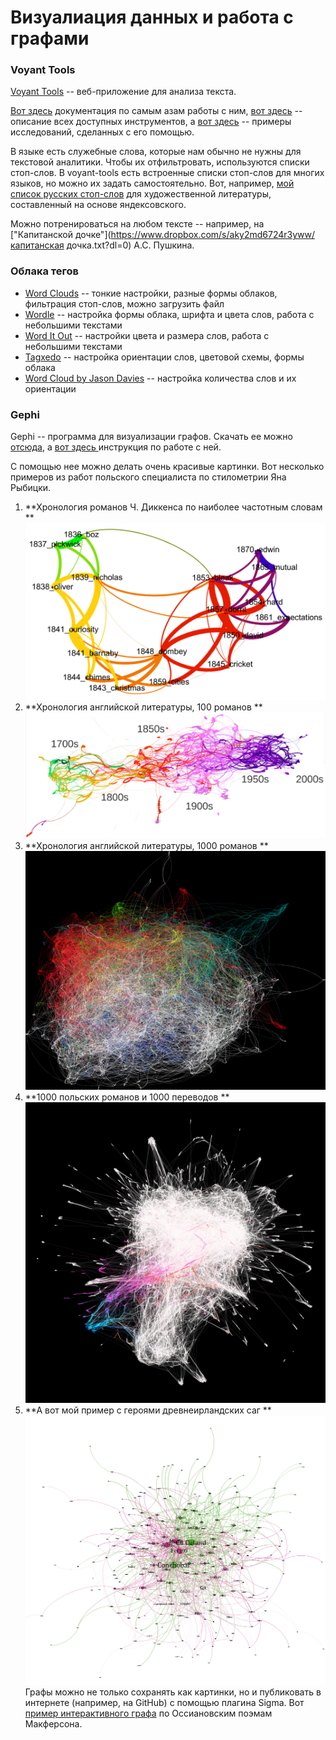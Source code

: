 # Визуалиация данных и работа с графами

### Voyant Tools

[Voyant Tools](https://voyant-tools.org/) -- веб-приложение для анализа текста.

[Вот здесь](http://docs.voyant-tools.org/start/) документация по самым азам работы с ним, [вот здесь](http://docs.voyant-tools.org/tools/) -- описание всех доступных инструментов, а [вот здесь](http://docs.voyant-tools.org/about/examples-gallery/) -- примеры исследований, сделанных с его помощью.

В языке есть служебные слова, которые нам обычно не нужны для текстовой аналитики. Чтобы их отфильтровать, используются списки стоп-слов. В voyant-tools есть встроенные списки стоп-слов для многих языков, но можно их задать самостоятельно. Вот, например, [мой список русских стоп-слов](https://www.dropbox.com/s/onmfg7gztfddyxl/rus_stopwords.txt?dl=0) для художественной литературы, составленный на основе яндексовского.

Можно потренироваться на любом тексте -- например, на ["Капитанской дочке"](https://www.dropbox.com/s/aky2md6724r3yww/капитанская дочка.txt?dl=0) А.С. Пушкина.

### Облака тегов

* [Word Clouds](https://www.wordclouds.com/) -- тонкие настройки, разные формы облаков, фильтрация стоп-слов, можно загрузить файл
* [Wordle](http://www.wordle.net) -- настройка формы облака, шрифта и цвета слов, работа с небольшими текстами
* [Word It Out](https://worditout.com) -- настройки цвета и размера слов, работа с небольшими текстами
* [Tagxedo](http://www.tagxedo.com/app.html) -- настройка ориентации слов, цветовой схемы, формы облака
* [Word Cloud by Jason Davies](https://www.jasondavies.com/wordcloud/) -- настройка количества слов и их ориентации

### Gephi

Gephi -- программа для визуализации графов. Скачать ее можно [отсюда](https://gephi.org/), а [вот здесь ](https://gephi.org/users/)инструкция по работе с ней.

С помощью нее можно делать очень красивые картинки. Вот несколько примеров из работ польского специалиста по стилометрии Яна Рыбицки.

1. **Хронология романов Ч. Диккенса по наиболее частотным словам **![](/assets/image2.png)
2. **Хронология английской литературы, 100 романов **![](/assets/image4.png)
3. **Хронология английской литературы, 1000 романов **![](/assets/image55.png)
4. **1000 польских романов и 1000 переводов **![](/assets/image6.png)
5. **А вот мой пример с героями древнеирландских саг **![](/assets/Ulster_ForceAtlas_Fixed_Cropped.png)Графы можно не только сохранять как картинки, но и публиковать в интернете \(например, на GitHub\) с помощью плагина Sigma. Вот [пример интерактивного графа](https://yosej.github.io/Ossian_Full_Network/) по Оссиановским поэмам Макферсона.



